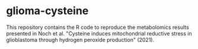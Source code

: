 # glioma-cysteine

This repository contains the R code to reproduce the metabolomics results presented in Noch et al. "Cysteine induces mitochondrial reductive stress in glioblastoma through hydrogen peroxide production" (2021).